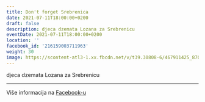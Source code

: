 ```yaml
---
title: Don't forget Srebrenica
date: 2021-07-11T18:00:00+0200
draft: false
description: djeca dzemata Lozana za Srebrenicu
eventDate: 2021-07-11T18:00:00+0200
location: ''
facebook_id: '216159003711963'
weight: 30
image: https://scontent-atl3-1.xx.fbcdn.net/v/t39.30808-6/467911425_8702124949883247_8451066247417132989_n.jpg?_nc_cat=103&ccb=1-7&_nc_sid=9e60e4&_nc_ohc=bwpWbBoQocUQ7kNvwHO3Y5z&_nc_oc=AdnmaRxeigkUqGf3p4YD2Z2RTJMwKeiy3DfTPjkyZRY2oYbQcT8btif1btJeiKQDV0U&_nc_zt=23&_nc_ht=scontent-atl3-1.xx&edm=ABTKTjYEAAAA&_nc_gid=Q-wRN96rJHGdsK6wrvklyw&oh=00_AfT0uis81C8cWj8yrhKVE8h2WWeMTg2krbBwMznMubI-hg&oe=688B8459
---
```


djeca dzemata Lozana za Srebrenicu

---

Više informacija na [Facebook-u](https://facebook.com/events/216159003711963)